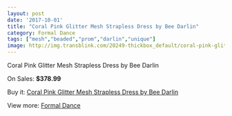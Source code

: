 ```yaml
---
layout: post
date: '2017-10-01'
title: "Coral Pink Glitter Mesh Strapless Dress by Bee Darlin"
category: Formal Dance
tags: ["mesh","beaded","prom","darlin","unique"]
image: http://img.transblink.com/20249-thickbox_default/coral-pink-glitter-mesh-strapless-dress-by-bee-darlin.jpg
---
```

Coral Pink Glitter Mesh Strapless Dress by Bee Darlin

On Sales: **$378.99**
<a href="https://www.transblink.com/en/formal-dance/6388-coral-pink-glitter-mesh-strapless-dress-by-bee-darlin.html"><amp-img layout="responsive" width="600" height="600" src="//img.transblink.com/20249-thickbox_default/coral-pink-glitter-mesh-strapless-dress-by-bee-darlin.jpg" alt="Coral Pink Glitter Mesh Strapless Dress by Bee Darlin 0" /></a>
<a href="https://www.transblink.com/en/formal-dance/6388-coral-pink-glitter-mesh-strapless-dress-by-bee-darlin.html"><amp-img layout="responsive" width="600" height="600" src="//img.transblink.com/20250-thickbox_default/coral-pink-glitter-mesh-strapless-dress-by-bee-darlin.jpg" alt="Coral Pink Glitter Mesh Strapless Dress by Bee Darlin 1" /></a>

Buy it: [Coral Pink Glitter Mesh Strapless Dress by Bee Darlin](https://www.transblink.com/en/formal-dance/6388-coral-pink-glitter-mesh-strapless-dress-by-bee-darlin.html "Coral Pink Glitter Mesh Strapless Dress by Bee Darlin")

View more: [Formal Dance](https://www.transblink.com/en/6-formal-dance "Formal Dance")